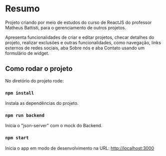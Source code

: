 # Resumo

Projeto criando por meio de estudos do curso de ReactJS do professor Matheus Battisti, para o gerenciamento de outros projetos.

Apresenta funcionalidades de criar e editar projetos, checar detalhes do projeto, realizar exclusões e outras funcionalidades, como navegação, links externos de redes sociais, aba Sobre nós e aba Contato usando um formulário de widget.

## Como rodar o projeto

No diretório do projeto rode:

### `npm install` 

Instala as dependências do projeto.

### `npm run backend`
Inicia o "json-server" com o mock do Backend.

### `npm start`
Inicia o app em modo de desenvolvimento na URL:
[http://localhost:3000](http://localhost:3000)
